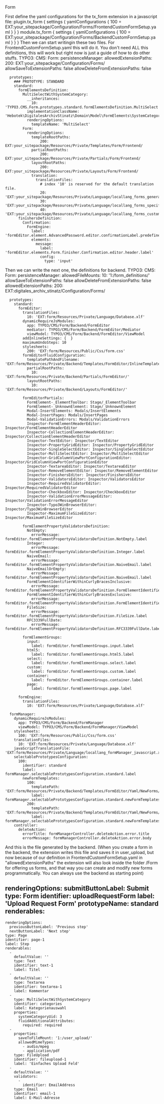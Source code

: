 Form

First define the yaml configurations for the tx_form extension in a javascript file:
plugin.tx_form {
    settings {
        yamlConfigurations {
            100 = EXT:your_sitepackage/Configuration/Forms/FrontendCustomFormSetup.yaml
        }
    }
}
module.tx_form {
    settings {
        yamlConfigurations {
            100 = EXT:your_sitepackage/Configuration/Forms/BackendCustomFormSetup.yaml
        }
    }
}
Then we can start writingin these two files. For FrontendCustomFormSetup.yaml this will do it. You don't need ALL this definitions, this will work but right now is just a guide of how to do other stuffs.
TYPO3:
  CMS:
    Form:
      persistenceManager:
        allowedExtensionPaths:
          200: EXT:your_sitepackage/Configuration/Forms/
        allowSaveToExtensionPaths: false
        allowDeleteFromExtensionPaths: false

      prototypes:
        ### PROTOTYPE: STANDARD
        standard:
          formElementsDefinition:
            MultiSelectWithSystemCategory:
              __inheritances:
                10: 'TYPO3.CMS.Form.prototypes.standard.formElementsDefinition.MultiSelect'
              implementationClassName: 'Hebotek\DigitalesArchivStinatz\Domain\Model\FormElements\SystemCategoryOptions'
              renderingOptions:
                templateName: 'MultiSelect'
            Form:
              renderingOptions:
                templateRootPaths:
                    200: EXT:your_sitepackage/Resources/Private/Templates/Form/Frontend/
                partialRootPaths:
                    200: EXT:your_sitepackage/Resources/Private/Partials/Form/Frontend/
                layoutRootPaths:
                    200: EXT:your_sitepackage/Resources/Private/Layouts/Form/Frontend/
                translation:
                  translationFiles:
                    # index '10' is reserved for the default translation file.
                    20: 'EXT:your_sitepackage/Resources/Private/Language/locallang_forms_general.xlf'
                    30: 'EXT:your_sitepackage/Resources/Private/Language/locallang_forms_specific.xlf'
                    40: 'EXT:your_sitepackage/Resources/Private/Language/locallang_forms_custom.xlf'
          finishersDefinition:
            Confirmation:
              FormEngine:
                label: 'formEditor.element.AdvancedPassword.editor.confirmationLabel.predefinedDefaults'
                elements:
                  message:
                    label: 'formEditor.elements.Form.finisher.Confirmation.editor.header.label'
                    config:
                      type: 'input'
Then we can write the next one, the definitions for backend.
TYPO3:
  CMS:
    Form:
      persistenceManager:
        allowedFileMounts:
          10: '1:/form_definitions/'
        allowSaveToExtensionPaths: false
        allowDeleteFromExtensionPaths: false
        allowedExtensionPaths:
          200: EXT:digitales_archiv_stinatz/Configuration/Forms/

      prototypes:
        standard:
          formEditor:
            translationFiles:
              10: 'EXT:form/Resources/Private/Language/Database.xlf'
            dynamicRequireJsModules:
              app: TYPO3/CMS/Form/Backend/FormEditor
              mediator: TYPO3/CMS/Form/Backend/FormEditor/Mediator
              viewModel: TYPO3/CMS/Form/Backend/FormEditor/ViewModel
            addInlineSettings: {  }
            maximumUndoSteps: 10
            stylesheets:
              200: 'EXT:form/Resources/Public/Css/form.css'
            formEditorFluidConfiguration:
              templatePathAndFilename: 'EXT:form/Resources/Private/Backend/Templates/FormEditor/InlineTemplates.html'
              partialRootPaths:
                10: 'EXT:form/Resources/Private/Backend/Partials/FormEditor/'
              layoutRootPaths:
                10: 'EXT:form/Resources/Private/Backend/Layouts/FormEditor/'

            formEditorPartials:
              FormElement-_ElementToolbar: Stage/_ElementToolbar
              FormElement-_UnknownElement: Stage/_UnknownElement
              Modal-InsertElements: Modals/InsertElements
              Modal-InsertPages: Modals/InsertPages
              Modal-ValidationErrors: Modals/ValidationErrors
              Inspector-FormElementHeaderEditor: Inspector/FormElementHeaderEditor
              Inspector-CollectionElementHeaderEditor: Inspector/CollectionElementHeaderEditor
              Inspector-TextEditor: Inspector/TextEditor
              Inspector-PropertyGridEditor: Inspector/PropertyGridEditor
              Inspector-SingleSelectEditor: Inspector/SingleSelectEditor
              Inspector-MultiSelectEditor: Inspector/MultiSelectEditor
              Inspector-GridColumnViewPortConfigurationEditor: Inspector/GridColumnViewPortConfigurationEditor
              Inspector-TextareaEditor: Inspector/TextareaEditor
              Inspector-RemoveElementEditor: Inspector/RemoveElementEditor
              Inspector-FinishersEditor: Inspector/FinishersEditor
              Inspector-ValidatorsEditor: Inspector/ValidatorsEditor
              Inspector-RequiredValidatorEditor: Inspector/RequiredValidatorEditor
              Inspector-CheckboxEditor: Inspector/CheckboxEditor
              Inspector-ValidationErrorMessageEditor: Inspector/ValidationErrorMessageEditor
              Inspector-Typo3WinBrowserEditor: Inspector/Typo3WinBrowserEditor
              Inspector-MaximumFileSizeEditor: Inspector/MaximumFileSizeEditor

            formElementPropertyValidatorsDefinition:
              NotEmpty:
                errorMessage: formEditor.formElementPropertyValidatorsDefinition.NotEmpty.label
              Integer:
                errorMessage: formEditor.formElementPropertyValidatorsDefinition.Integer.label
              NaiveEmail:
                errorMessage: formEditor.formElementPropertyValidatorsDefinition.NaiveEmail.label
              NaiveEmailOrEmpty:
                errorMessage: formEditor.formElementPropertyValidatorsDefinition.NaiveEmail.label
              FormElementIdentifierWithinCurlyBracesInclusive:
                errorMessage: formEditor.formElementPropertyValidatorsDefinition.FormElementIdentifierWithinCurlyBraces.label
              FormElementIdentifierWithinCurlyBracesExclusive:
                errorMessage: formEditor.formElementPropertyValidatorsDefinition.FormElementIdentifierWithinCurlyBraces.label
              FileSize:
                errorMessage: formEditor.formElementPropertyValidatorsDefinition.FileSize.label
              RFC3339FullDate:
                errorMessage: formEditor.formElementPropertyValidatorsDefinition.RFC3339FullDate.label

            formElementGroups:
              input:
                label: formEditor.formElementGroups.input.label
              html5:
                label: formEditor.formElementGroups.html5.label
              select:
                label: formEditor.formElementGroups.select.label
              custom:
                label: formEditor.formElementGroups.custom.label
              container:
                label: formEditor.formElementGroups.container.label
              page:
                label: formEditor.formElementGroups.page.label

          formEngine:
            translationFiles:
              10: 'EXT:form/Resources/Private/Language/Database.xlf'

      formManager:
        dynamicRequireJsModules:
          app: TYPO3/CMS/Form/Backend/FormManager
          viewModel: TYPO3/CMS/Form/Backend/FormManager/ViewModel
        stylesheets:
          100: 'EXT:form/Resources/Public/Css/form.css'
        translationFiles:
          10: 'EXT:form/Resources/Private/Language/Database.xlf'
        javaScriptTranslationFile: 'EXT:form/Resources/Private/Language/locallang_formManager_javascript.xlf'
        selectablePrototypesConfiguration:
          100:
            identifier: standard
            label: formManager.selectablePrototypesConfiguration.standard.label
            newFormTemplates:
              100:
                templatePath: 'EXT:form/Resources/Private/Backend/Templates/FormEditor/Yaml/NewForms/BlankForm.yaml'
                label: formManager.selectablePrototypesConfiguration.standard.newFormTemplates.blankForm.label
              200:
                templatePath: 'EXT:form/Resources/Private/Backend/Templates/FormEditor/Yaml/NewForms/SimpleContactForm.yaml'
                label: formManager.selectablePrototypesConfiguration.standard.newFormTemplates.simpleContactForm.label
        controller:
          deleteAction:
            errorTitle: formManagerController.deleteAction.error.title
            errorMessage: formManagerController.deleteAction.error.body
And this is the file generated by the backend. (When you create a form in the backend, the extension writes this file and saves it in user_upload, but now because of our definition in FrontendCustomFormSetup.yaml in "allowedExtensionPaths" the extension will also look inside the folder /Form for offering us forms, and that way you can create and modify new forms programmatically. You can always use the backend as starting point)

renderingOptions:
  submitButtonLabel: Submit
type: Form
identifier: uploadRequestForm
label: 'Upload Request Form'
prototypeName: standard
renderables:
  -
    renderingOptions:
      previousButtonLabel: 'Previous step'
      nextButtonLabel: 'Next step'
    type: Page
    identifier: page-1
    label: Step
    renderables:
      -
        defaultValue: ''
        type: Text
        identifier: text-1
        label: Titel
      -
        defaultValue: ''
        type: Textarea
        identifier: textarea-1
        label: Kommentar
      -
        type: MultiSelectWithSystemCategory
        identifier: categories
        label: Kategorienauswahl
        properties:
          systemCategoryUid: 3
          fluidAdditionalAttributes:
            required: required
      -
        properties:
          saveToFileMount: '1:/user_upload/'
          allowedMimeTypes:
            - audio/mpeg
            - application/pdf
        type: FileUpload
        identifier: fileupload-1
        label: 'Einfaches Upload Feld'
      -
        defaultValue: ''
        validators:
          -
            identifier: EmailAddress
        type: Email
        identifier: email-1
        label: E-Mail-Adresse
